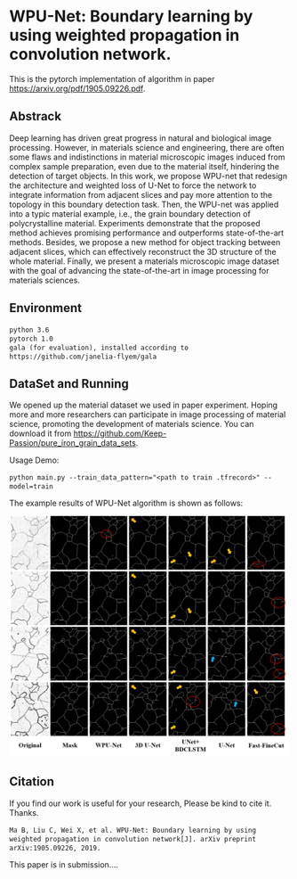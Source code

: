 # WPU-Net: Boundary learning by using weighted propagation in convolution network.

This is the pytorch implementation of algorithm in paper https://arxiv.org/pdf/1905.09226.pdf.

## Abstrack
Deep learning has driven great progress in natural and biological image processing. However, in materials science and engineering, there are often some flaws and indistinctions in material microscopic images induced from complex sample preparation, even due to the material itself, hindering the detection of target objects. In this work, we propose WPU-net that redesign the architecture and weighted loss of U-Net to force the network to integrate information from adjacent slices and pay more attention to the topology in this boundary detection task. Then, the WPU-net was applied into a typic material example, i.e., the grain boundary detection of polycrystalline material. Experiments demonstrate that the proposed method achieves promising performance and outperforms state-of-the-art methods. Besides, we propose a new method for object tracking between adjacent slices, which can effectively reconstruct the 3D structure of the whole material. Finally, we present a materials microscopic image dataset with the goal of advancing the state-of-the-art in image processing for materials sciences.

## Environment

    python 3.6
    pytorch 1.0
    gala (for evaluation), installed according to https://github.com/janelia-flyem/gala


## DataSet and Running

We opened up the material dataset we used in paper experiment. Hoping more and more researchers can participate in image processing of material science, promoting the development of materials science. You can download it from https://github.com/Keep-Passion/pure_iron_grain_data_sets.

Usage Demo:

    python main.py --train_data_pattern="<path to train .tfrecord>" --model=train


The example results of WPU-Net algorithm is shown as follows: 

<p align = "center">
<img src="https://raw.githubusercontent.com/clovermini/MarkdownPhotos/master/WPUnet.png">
</p>

## Citation
If you find our work is useful for your research, Please be kind to cite it. Thanks. 

    Ma B, Liu C, Wei X, et al. WPU-Net: Boundary learning by using weighted propagation in convolution network[J]. arXiv preprint arXiv:1905.09226, 2019.

This paper is in submission....
